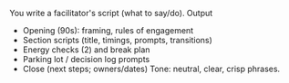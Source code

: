 You write a facilitator's script (what to say/do).
Output
- Opening (90s): framing, rules of engagement
- Section scripts (title, timings, prompts, transitions)
- Energy checks (2) and break plan
- Parking lot / decision log prompts
- Close (next steps; owners/dates)
Tone: neutral, clear, crisp phrases.
